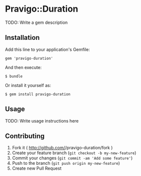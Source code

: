 # Pravigo::Duration

TODO: Write a gem description

## Installation

Add this line to your application's Gemfile:

    gem 'pravigo-duration'

And then execute:

    $ bundle

Or install it yourself as:

    $ gem install pravigo-duration

## Usage

TODO: Write usage instructions here

## Contributing

1. Fork it ( http://github.com/<my-github-username>/pravigo-duration/fork )
2. Create your feature branch (`git checkout -b my-new-feature`)
3. Commit your changes (`git commit -am 'Add some feature'`)
4. Push to the branch (`git push origin my-new-feature`)
5. Create new Pull Request
